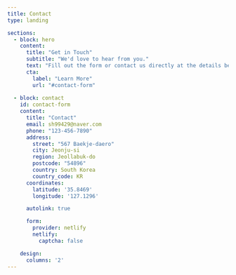 ```yaml
---
title: Contact
type: landing

sections:
  - block: hero
    content:
      title: "Get in Touch"
      subtitle: "We'd love to hear from you."
      text: "Fill out the form or contact us directly at the details below."
      cta:
        label: "Learn More"
        url: "#contact-form"
  
  - block: contact
    id: contact-form
    content:
      title: "Contact"
      email: sh99429@naver.com
      phone: "123-456-7890"
      address:
        street: "567 Baekje-daero"
        city: Jeonju-si
        region: Jeollabuk-do
        postcode: "54896"
        country: South Korea
        country_code: KR
      coordinates:
        latitude: '35.8469'
        longitude: '127.1296'

      autolink: true

      form:
        provider: netlify
        netlify:
          captcha: false

    design:
      columns: '2'
---
```

